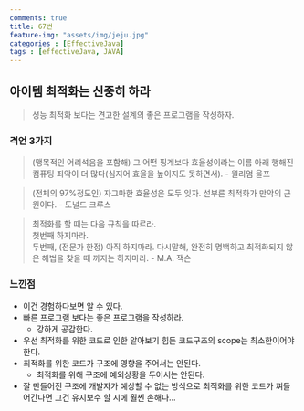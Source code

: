 ```yaml
---
comments: true
title: 67번
feature-img: "assets/img/jeju.jpg"
categories : [EffectiveJava]
tags : [effectiveJava, JAVA]
---
```


## 아이템 최적화는 신중히 하라

> 성능 최적화 보다는 견고한 설계의 좋은 프로그램을 작성하자.

### 격언 3가지

> (맹목적인 어리석음을 포함해) 그 어떤 핑계보다 효율성이라는 이름 아래 행해진 컴퓨팅 죄악이 더 많다(심지어 효율을 높이지도 못하면서). - 윌리엄 울프  

> (전체의 97%정도인) 자그마한 효율성은 모두 잊자. 섣부른 최적화가 만악의 근원이다. - 도널드 크루스  

> 최적화를 할 때는 다음 규칙을 따르라.  
> 첫번째 하지마라.  
> 두번째, (전문가 한정) 아직 하지마라. 다시말해, 완전히 명백하고 최적화되지 않은 해법을 찾을 때 까지는 하지마라. - M.A. 잭슨

### 느낀점

- 이건 경험하다보면 알 수 있다.
- 빠른 프로그램 보다는 좋은 프로그램을 작성하라.
  - 강하게 공감한다.
- 우선 최적화를 위한 코드로 인한 알아보기 힘든 코드구조의 scope는 최소한이어야한다.
- 최적화를 위한 코드가 구조에 영향을 주어서는 안된다.
  - 최적화를 위해 구조에 예외상황을 두어서는 안된다.
- 잘 만들어진 구조에 개발자가 예상할 수 없는 방식으로 최적화를 위한 코드가 껴들어간다면 그건 유지보수 할 시에 훨씬 손해다...

